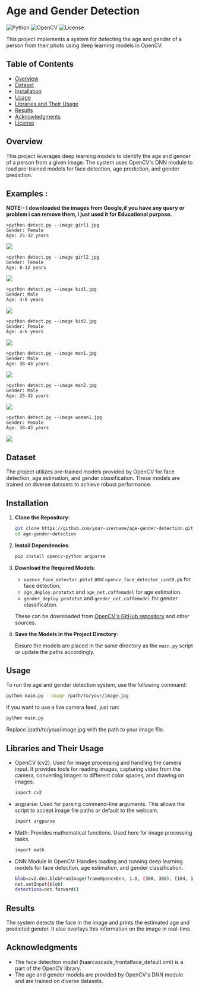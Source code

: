 # Age and Gender Detection

![Python](https://img.shields.io/badge/Python-3.7%2B-blue)
![OpenCV](https://img.shields.io/badge/OpenCV-4.x-orange)
![License](https://img.shields.io/badge/License-MIT-green)

This project implements a system for detecting the age and gender of a person from their photo using deep learning models in OpenCV.

## Table of Contents

- [Overview](#overview)
- [Dataset](#dataset)
- [Installation](#installation)
- [Usage](#usage)
- [Libraries and Their Usage](#libraries-and-their-usage)
- [Results](#results)
- [Acknowledgments](#acknowledgments)
- [License](#license)

## Overview

This project leverages deep learning models to identify the age and gender of a person from a given image. The system uses OpenCV's DNN module to load pre-trained models for face detection, age prediction, and gender prediction.

<h2>Examples :</h2>
<p><b>NOTE:- I downloaded the images from Google,if you have any query or problem i can remove them, i just used it for Educational purpose.</b></p>

    >python detect.py --image girl1.jpg
    Gender: Female
    Age: 25-32 years

<img src="Example/Detecting age and gender girl1.png">

    >python detect.py --image girl2.jpg
    Gender: Female
    Age: 8-12 years

<img src="Example/Detecting age and gender girl2.png">

    >python detect.py --image kid1.jpg
    Gender: Male
    Age: 4-6 years    

<img src="Example/Detecting age and gender kid1.png">

    >python detect.py --image kid2.jpg
    Gender: Female
    Age: 4-6 years  

<img src="Example/Detecting age and gender kid2.png">

    >python detect.py --image man1.jpg
    Gender: Male
    Age: 38-43 years

<img src="Example/Detecting age and gender man1.png">

    >python detect.py --image man2.jpg
    Gender: Male
    Age: 25-32 years

<img src="Example/Detecting age and gender man2.png">

    >python detect.py --image woman1.jpg
    Gender: Female
    Age: 38-43 years

<img src="Example/Detecting age and gender woman1.png">
              


## Dataset

The project utilizes pre-trained models provided by OpenCV for face detection, age estimation, and gender classification. These models are trained on diverse datasets to achieve robust performance.

## Installation

1. **Clone the Repository**:

    ```bash
    git clone https://github.com/your-username/age-gender-detection.git
    cd age-gender-detection
    ```

2. **Install Dependencies**:

    ```bash
    pip install opencv-python argparse
    ```

3. **Download the Required Models**:

    - `opencv_face_detector.pbtxt` and `opencv_face_detector_uint8.pb` for face detection.
    - `age_deploy.prototxt` and `age_net.caffemodel` for age estimation.
    - `gender_deploy.prototxt` and `gender_net.caffemodel` for gender classification.

   These can be downloaded from [OpenCV's GitHub repository](https://github.com/opencv/opencv/tree/master/samples/dnn/face_detector) and other sources.

4. **Save the Models in the Project Directory**:

    Ensure the models are placed in the same directory as the `main.py` script or update the paths accordingly.

## Usage

To run the age and gender detection system, use the following command:

```bash
python main.py --image /path/to/your/image.jpg
```
If you want to use a live camera feed, just run:
```bash
python main.py
```
Replace /path/to/your/image.jpg with the path to your image file.

## Libraries and Their Usage
- OpenCV (cv2): Used for image processing and handling the camera input. It provides tools for reading images, capturing video from the camera, converting images to different color spaces, and drawing on images.
    ```bash
    import cv2
    ```
- argparse: Used for parsing command-line arguments. This allows the script to accept image file paths or default to the webcam.
    ```bash
    import argparse
    ```
- Math: Provides mathematical functions. Used here for image processing tasks.
    ```bash
    import math
    ```
- DNN Module in OpenCV: Handles loading and running deep learning models for face detection, age estimation, and gender classification.
    ```bash
    blob=cv2.dnn.blobFromImage(frameOpencvDnn, 1.0, (300, 300), [104, 117, 123], True, False)
    net.setInput(blob)
    detections=net.forward()
    ```

## Results
The system detects the face in the image and prints the estimated age and predicted gender. It also overlays this information on the image in real-time.

## Acknowledgments
- The face detection model (haarcascade_frontalface_default.xml) is a part of the OpenCV library.
- The age and gender models are provided by OpenCV's DNN module and are trained on diverse datasets.

